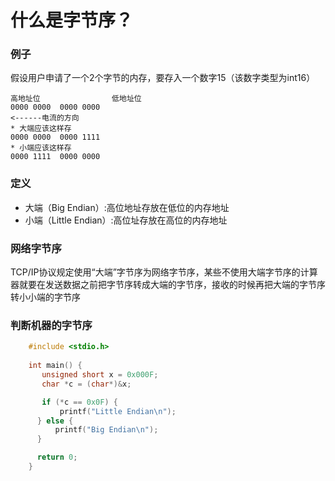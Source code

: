 # 什么是字节序？

### 例子
假设用户申请了一个2个字节的内存，要存入一个数字15（该数字类型为int16）
	
	高地址位				低地址位
	0000 0000  0000 0000
	<------电流的方向
	* 大端应该这样存
	0000 0000  0000 1111
	* 小端应该这样存
	0000 1111  0000 0000

### 定义
* 大端（Big Endian）:高位地址存放在低位的内存地址
* 小端（Little Endian）:高位址存放在高位的内存地址

### 网络字节序
TCP/IP协议规定使用“大端”字节序为网络字节序，某些不使用大端字节序的计算器就要在发送数据之前把字节序转成大端的字节序，接收的时候再把大端的字节序转小小端的字节序

### 判断机器的字节序

```c
  	#include <stdio.h>
   
	int main() {
	   unsigned short x = 0x000F;
	   char *c = (char*)&x;

	   if (*c == 0x0F) {
	       printf("Little Endian\n");
	  } else {
	      printf("Big Endian\n");
	  }

	  return 0;
	}
```

